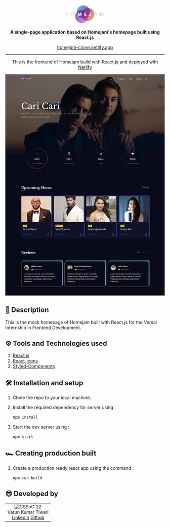 <p align='center'>
<img src='./src/assets/logo.png'  width='25%'>
</p>
<p align='center'>
<b>A single-page application based on Homejam's homepage built using React.js</b>
</p>
<p align='center'>
<a href='https://homejam-clone.netlify.app/' target='_blank'>homejam-clone.netlify.app</a>
</p>

---

<p align='center'>
This is the frontend of Homejam build with React.js and deployed with <a href='https://www.netlify.com/' target='_blank'>Netlify</a>
</p>

<p align='center'>
<img src='./assets/Homejam.png'>
</p>

## 🧾 Description

This is the mock homepage of Homejam built with React.js for the Versai Internship in Frontend Development.

## ⚙ Tools and Technologies used

1. [React.js](https://reactjs.org/)
2. [React-icons](https://react-icons.github.io/react-icons/)
3. [Styled-Components](https://styled-components.com/)

## 🛠 Installation and setup

1. Clone the repo to your local machine.
2. Install the required dependency for server using :

   ```javascript
   npm install
   ```

3. Start the dev server using :

   ```javascript
   npm start
   ```

## 🏎 Creating production built

1. Create a production ready react app using the command :

   ```javascript
   npm run build
   ```

## 😎 Developed by

<table>
  <tr>
    <td align="center">
      <img src="https://avatars.githubusercontent.com/u/83509023?v=4" width="150px" alt="GSSoC'22" />
      <br/>
      Varun Kumar Tiwari
      <br/>
      <a href="https://www.linkedin.com/in/varun-tiwari-454591178/">LinkedIn</a>
      <a href="https://github.com/varunKT001">Github</a>
    </td> 
  </tr>
</table>
